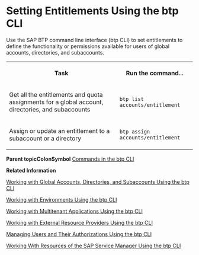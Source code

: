 <!-- loio5af849ce877d44d3b6b861141ccabd13 -->

# Setting Entitlements Using the btp CLI

Use the SAP BTP command line interface \(btp CLI\) to set entitlements to define the functionality or permissions available for users of global accounts, directories, and subaccounts.


<table>
<tr>
<th>

Task



</th>
<th>

Run the command...



</th>
</tr>
<tr>
<td>

Get all the entitlements and quota assignments for a global account, directories, and subaccounts



</td>
<td>

`btp list accounts/entitlement`



</td>
</tr>
<tr>
<td>

Assign or update an entitlement to a subaccount or a directory



</td>
<td>

`btp assign accounts/entitlement`



</td>
</tr>
</table>

**Parent topicColonSymbol** [Commands in the btp CLI](Commands_in_the_btp_CLI_a03a555.md "A list of all tasks and respective commands that are available in the SAP BTP command line interface (btp CLI).")

**Related Information**  


[Working with Global Accounts, Directories, and Subaccounts Using the btp CLI](Working_with_Global_Accounts,_Directories,_and_Subaccounts_Using_the_btp_CLI_85a683e.md "Use the SAP BTP command line interface (btp CLI) to manage operations with global accounts, directories, and subaccounts.")

[Working with Environments Using the btp CLI](Working_with_Environments_Using_the_btp_CLI_48db155.md "Use the SAP BTP command line interface (btp CLI) to manage runtime environment instances in a subaccount. For example, enable the Cloud Foundry environment by creating a Cloud Foundry org (environment instance).")

[Working with Multitenant Applications Using the btp CLI](Working_with_Multitenant_Applications_Using_the_btp_CLI_c1b0fcc.md "Use the SAP BTP command line interface (btp CLI) to manage the multitenant applications to which a subaccount is entitled to subscribe.")

[Working with External Resource Providers Using the btp CLI](Working_with_External_Resource_Providers_Using_the_btp_CLI_48d7688.md "Use the SAP BTP command line interface (btp CLI) to get details, or to create or delete resource provider instances in a global account.")

[Managing Users and Their Authorizations Using the btp CLI](Managing_Users_and_Their_Authorizations_Using_the_btp_CLI_94bb593.md "User authorizations are managed by assigning role collections to users (for example, Subaccount Administrator). Use the SAP BTP command line interface (btp CLI) to manage roles and role collections, and to assign role collections to users.")

[Working With Resources of the SAP Service Manager Using the btp CLI](Working_With_Resources_of_the_SAP_Service_Manager_Using_the_btp_CLI_fe6a53b.md "Use the SAP BTP command line interface to perform various operations related to your platforms, attached service brokers, service instances, and service bindings.")

